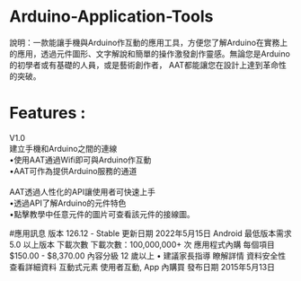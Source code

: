 # Arduino-Application-Tools
說明：一款能讓手機與Arduino作互動的應用工具，方便您了解Arduino在實務上的應用，透過元件圖形、文字解說和簡單的操作激發創作靈感。無論您是Arduino的初學者或有基礎的人員，或是藝術創作者，
AAT都能讓您在設計上達到革命性的突破。

# Features :<br>
V1.0<br>
建立手機和Arduino之間的連線<br>
•使用AAT通過Wifi即可與Arduino作互動<br>
•AAT可作為提供Arduino服務的通道<br>
<br>
AAT透過人性化的API讓使用者可快速上手<br>
•透過API了解Arduino的元件特色<br>
•點擊教學中任意元件的圖片可查看該元件的接線圖。<br>

#應用訊息
版本
126.12 - Stable
更新日期
2022年5月15日
Android 最低版本需求
5.0 以上版本
下載次數
下載次數：100,000,000+ 次
應用程式內購
每個項目 $150.00 - $8,370.00
內容分級
12 歲以上 • 建議家長指導 瞭解詳情
資料安全性
查看詳細資料
互動式元素
使用者互動, App 內購買
發布日期
2015年5月13日

